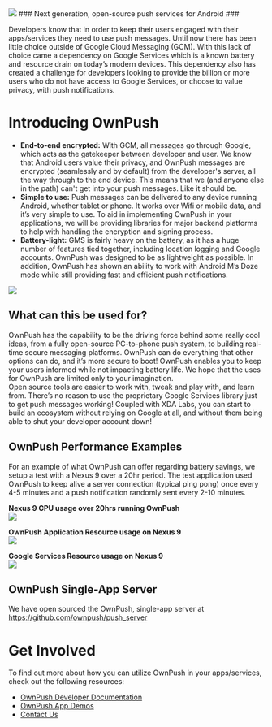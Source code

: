 <img src="https://ownpush.com/wp-content/uploads/2016/02/ownpush_128-logoSpelledout.png">
### Next generation, open-source push services for Android ###

Developers know that in order to keep their users engaged with their apps/services they need to use push messages. Until now there has been little choice outside of Google Cloud Messaging (GCM). With this lack of choice came a dependency on Google Services which is a known battery and resource drain on today’s modern devices. This dependency also has created a challenge for developers looking to provide the billion or more users who do not have access to Google Services, or choose to value privacy, with push notifications.

# Introducing OwnPush #
* **End-to-end encrypted:** With GCM, all messages go through Google, which acts as the gatekeeper between developer and user. We know that Android users value their privacy, and OwnPush messages are encrypted (seamlessly and by default) from the developer's server, all the way through to the end device. This means that we (and anyone else in the path) can't get into your push messages. Like it should be.
* **Simple to use:** Push messages can be delivered to any device running Android, whether tablet or phone. It works over Wifi or mobile data, and it’s very simple to use. To aid in implementing OwnPush in your applications, we will be providing libraries for major backend platforms to help with handling the encryption and signing process. 
* **Battery-light:** GMS is fairly heavy on the battery, as it has a huge number of features tied together, including location logging and Google accounts. OwnPush was designed to be as lightweight as possible. In addition, OwnPush has shown an ability to work with Android M’s Doze mode while still providing fast and efficient push notifications.
<img src="https://ownpush.com/wp-content/uploads/2016/02/ownpush_structural.png">

## What can this be used for? ##
OwnPush has the capability to be the driving force behind some really cool ideas, from a fully open-source PC-to-phone push system, to building real-time secure messaging platforms. OwnPush can do everything that other options can do, and it’s more secure to boot! OwnPush enables you to keep your users informed while not impacting battery life. We hope that the uses for OwnPush are limited only to your imagination.  
Open source tools are easier to work with, tweak and play with, and learn from. There’s no reason to use the proprietary Google Services library just to get push messages working! Coupled with XDA Labs, you can start to build an ecosystem without relying on Google at all, and without them being able to shut your developer account down!

## OwnPush Performance Examples ##
For an example of what OwnPush can offer regarding battery savings, we setup a test with a Nexus 9 over a 20hr period. The test application used OwnPush to keep alive a server connection (typical ping pong) once every 4-5 minutes and a push notification randomly sent every 2-10 minutes.  

**Nexus 9 CPU usage over 20hrs running OwnPush**  
<img src="https://ownpush.com/wp-content/uploads/2016/02/ownPush-n9-20hrs-usage.jpg">  

**OwnPush Application Resource usage on Nexus 9**  
<img src="https://ownpush.com/wp-content/uploads/2016/02/ownPush-n9-application-usage.jpg">  

**Google Services Resource usage on Nexus 9**  
<img src="https://ownpush.com/wp-content/uploads/2016/02/ownPush-n9-gms-usage.jpg">

## OwnPush Single-App Server ##
We have open sourced the OwnPush, single-app server at https://github.com/ownpush/push_server

# Get Involved
To find out more about how you can utilize OwnPush in your apps/services, check out the following resources:
* [OwnPush Developer Documentation](https://github.com/ownpush/docs/blob/master/DEVELOPERS.md)
* [OwnPush App Demos](https://demo.ownpush.com)
* [Contact Us](mailto:ownpush@fastbootmobile.com)


